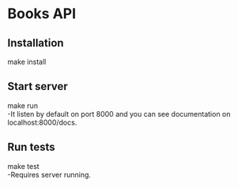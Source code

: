 # Books API

## Installation
make install

## Start server
make run  
-It listen by default on port 8000 and you can see documentation on localhost:8000/docs. 

## Run tests
make test  
-Requires server running.